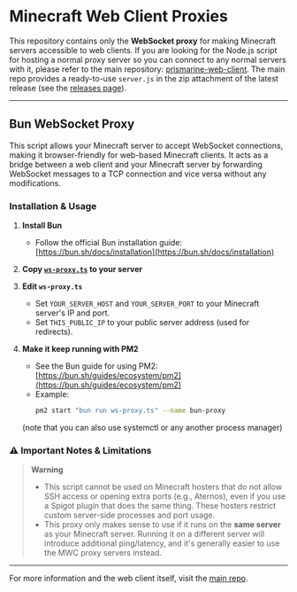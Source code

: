 # Minecraft Web Client Proxies

This repository contains only the **WebSocket proxy** for making Minecraft servers accessible to web clients. If you are looking for the Node.js script for hosting a normal proxy server so you can connect to any normal servers with it, please refer to the main repository: [prismarine-web-client](https://github.com/zardoy/prismarine-web-client/). The main repo provides a ready-to-use `server.js` in the zip attachment of the latest release (see the [releases page](https://github.com/zardoy/prismarine-web-client/releases)).

---

## Bun WebSocket Proxy

This script allows your Minecraft server to accept WebSocket connections, making it browser-friendly for web-based Minecraft clients. It acts as a bridge between a web client and your Minecraft server by forwarding WebSocket messages to a TCP connection and vice versa without any modifications.

### Installation & Usage

1. **Install Bun**
   - Follow the official Bun installation guide: [https://bun.sh/docs/installation](https://bun.sh/docs/installation)

2. **Copy [`ws-proxy.ts`](https://github.com/zardoy/mwc-proxy/blob/main/bun/ws-proxy.ts) to your server**

3. **Edit `ws-proxy.ts`**
   - Set `YOUR_SERVER_HOST` and `YOUR_SERVER_PORT` to your Minecraft server's IP and port.
   - Set `THIS_PUBLIC_IP` to your public server address (used for redirects).

4. **Make it keep running with PM2**
   - See the Bun guide for using PM2: [https://bun.sh/guides/ecosystem/pm2](https://bun.sh/guides/ecosystem/pm2)
   - Example:
     ```sh
     pm2 start "bun run ws-proxy.ts" --name bun-proxy
     ```
    (note that you can also use systemctl or any another process manager)

### ⚠️ Important Notes & Limitations

> **Warning**
> - This script cannot be used on Minecraft hosters that do not allow SSH access or opening extra ports (e.g., Aternos), even if you use a Spigot plugin that does the same thing. These hosters restrict custom server-side processes and port usage.
> - This proxy only makes sense to use if it runs on the **same server** as your Minecraft server. Running it on a different server will introduce additional ping/latency, and it's generally easier to use the MWC proxy servers instead.

---

For more information and the web client itself, visit the [main repo](https://github.com/zardoy/prismarine-web-client/).
